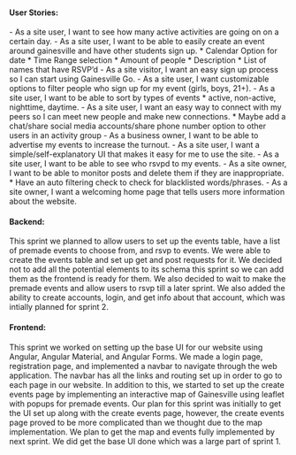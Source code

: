 <h4>User Stories:</h4>
- As a site user, I want to see how many active activities are going on on a certain day.
- As a site user, I want to be able to easily create an event around gainesville and have other students sign up.
  * Calendar Option for date
  * Time Range selection
  * Amount of people
  * Description
  * List of names that have RSVP’d
- As a site visitor, I want an easy sign up process so I can start using Gainesville Go.
- As a site user, I want customizable options to filter people who sign up for my event (girls, boys, 21+).
- As a site user, I want to be able to sort by types of events * active, non-active, nighttime, daytime.
- As a site user, I want an easy way to connect with my peers so I can meet new people and make new connections.
  * Maybe add a chat/share social media accounts/share phone number option to other users in an activity group
- As a business owner, I want to be able to advertise my events to increase the turnout.
- As a site user, I want a simple/self-explanatory UI that makes it easy for me to use the site.
- As a site user, I want to be able to see who rsvpd to my events.
- As a site owner, I want to be able to monitor posts and delete them if they are inappropriate.
  * Have an auto filtering check to check for blacklisted words/phrases.
- As a site owner, I want a welcoming home page that tells users more information about the website.

<h4>Backend:</h4>

This sprint we planned to allow users to set up the events table, have a list of premade events to choose from, and rsvp to events. We were able to create the events table and set up get and post requests for it. We decided not to add all the potential elements to its schema this sprint so we can add them as the frontend is ready for them. We also decided to wait to make the premade events and allow users to rsvp till a later sprint. We also added the ability to create accounts, login, and get info about that account, which was intially planned for sprint 2.

<h4>Frontend:</h4>

This sprint we worked on setting up the base UI for our website using Angular, Angular Material, and Angular Forms. We made a login page, registration page, and implemented a navbar to navigate through the web application. The navbar has all the links and routing set up in order to go to each page in our website. In addition to this, we started to set up the create events page by implementing an interactive map of Gainesville using leaflet with popups for premade events. Our plan for this sprint was initially to get the UI set up along with the create events page, however, the create events page proved to be more complicated than we thought due to the map implementation. We plan to get the map and events fully implemented by next sprint. We did get the base UI done which was a large part of sprint 1.

